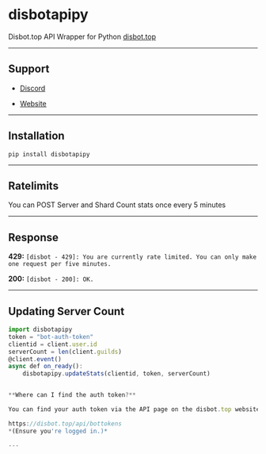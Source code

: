 # disbotapipy
Disbot.top API Wrapper for Python
[disbot.top](https://disbot.top)

---

## Support

* [Discord](https://disbot.top/d)

* [Website](https://disbot.top)

---

## Installation

`pip install disbotapipy`

---

## Ratelimits
You can POST Server and Shard Count stats once every 5 minutes

---

## Response

**429:**
`[disbot - 429]: You are currently rate limited. You can only make one request per five minutes.`

**200:**
`[disbot - 200]: OK.`

---


## Updating Server Count

```js
import disbotapipy
token = "bot-auth-token"
clientid = client.user.id
serverCount = len(client.guilds)
@client.event()
async def on_ready():
    disbotapipy.updateStats(clientid, token, serverCount)


**Where can I find the auth token?**

You can find your auth token via the API page on the disbot.top website

https://disbot.top/api/bottokens
*(Ensure you're logged in.)*

--- 
